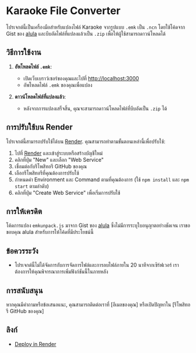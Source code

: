 # Karaoke File Converter

โปรเจกต์นี้เป็นเครื่องมือสำหรับแปลงไฟล์ Karaoke จากรูปแบบ `.emk` เป็น `.ncn` โดยใช้โค้ดจาก Gist ของ [alula](https://gist.github.com/alula/2c1edc360772b3bcde4de85ca731ae71) และบีบอัดไฟล์ที่แปลงแล้วเป็น `.zip` เพื่อให้ผู้ใช้สามารถดาวน์โหลดได้

## วิธีการใช้งาน

1. **อัพโหลดไฟล์ `.emk`**:
   - เปิดเว็บเบราว์เซอร์ของคุณและไปที่ [http://localhost:3000](http://localhost:3000)
   - อัพโหลดไฟล์ `.emk` ของคุณเพื่อแปลง

2. **ดาวน์โหลดไฟล์ที่แปลงแล้ว**:
   - หลังจากการแปลงเสร็จสิ้น, คุณจะสามารถดาวน์โหลดไฟล์ที่บีบอัดเป็น `.zip` ได้

## การปรับใช้บน Render

โปรเจกต์นี้สามารถปรับใช้ได้บน [Render](https://render.com). คุณสามารถทำตามขั้นตอนเหล่านี้เพื่อปรับใช้:

1. ไปที่ [Render](https://render.com) และเข้าสู่ระบบหรือสร้างบัญชีใหม่
2. คลิกที่ปุ่ม "New" และเลือก "Web Service"
3. เชื่อมต่อกับรีโพสิทอรี GitHub ของคุณ
4. เลือกรีโพสิทอรีที่คุณต้องการปรับใช้
5. กำหนดค่า Environment และ Command ตามที่คุณต้องการ (ใช้ `npm install` และ `npm start` ตามลำดับ)
6. คลิกที่ปุ่ม "Create Web Service" เพื่อเริ่มการปรับใช้

## การให้เครดิต

โค้ดการแปลง `emkunpack.js` มาจาก Gist ของ [alula](https://gist.github.com/alula/2c1edc360772b3bcde4de85ca731ae71) ซึ่งไม่มีการระบุใบอนุญาตอย่างชัดเจน เราขอขอบคุณ alula สำหรับการให้โค้ดที่มีประโยชน์นี้

## ข้อควรระวัง

- โปรเจกต์นี้ไม่ได้จัดการกับการจัดการไฟล์และการลบไฟล์ภายใน 20 นาทีจากเซิร์ฟเวอร์ เราต้องการให้คุณพิจารณาการเพิ่มฟังก์ชันนี้ในภายหลัง

## การสนับสนุน

หากคุณมีคำถามหรือข้อเสนอแนะ, คุณสามารถติดต่อเราที่ [อีเมลของคุณ] หรือเปิดปัญหาใน [รีโพสิทอรี GitHub ของคุณ]

## ลิงก์

- [Deploy in Render](https://render.com)

